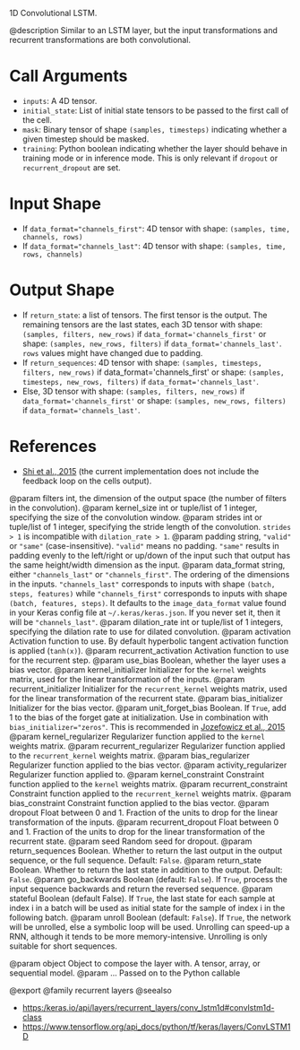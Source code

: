 1D Convolutional LSTM.

@description
Similar to an LSTM layer, but the input transformations
and recurrent transformations are both convolutional.

# Call Arguments
- `inputs`: A 4D tensor.
- `initial_state`: List of initial state tensors to be passed to the first
    call of the cell.
- `mask`: Binary tensor of shape `(samples, timesteps)` indicating whether a
    given timestep should be masked.
- `training`: Python boolean indicating whether the layer should behave in
    training mode or in inference mode.
    This is only relevant if `dropout` or `recurrent_dropout` are set.

# Input Shape
- If `data_format="channels_first"`:
    4D tensor with shape: `(samples, time, channels, rows)`
- If `data_format="channels_last"`:
    4D tensor with shape: `(samples, time, rows, channels)`

# Output Shape
- If `return_state`: a list of tensors. The first tensor is the output.
    The remaining tensors are the last states,
    each 3D tensor with shape: `(samples, filters, new_rows)` if
    `data_format='channels_first'`
    or shape: `(samples, new_rows, filters)` if
    `data_format='channels_last'`.
    `rows` values might have changed due to padding.
- If `return_sequences`: 4D tensor with shape: `(samples, timesteps,
    filters, new_rows)` if data_format='channels_first'
    or shape: `(samples, timesteps, new_rows, filters)` if
    `data_format='channels_last'`.
- Else, 3D tensor with shape: `(samples, filters, new_rows)` if
    `data_format='channels_first'`
    or shape: `(samples, new_rows, filters)` if
    `data_format='channels_last'`.

# References
- [Shi et al., 2015](http://arxiv.org/abs/1506.04214v1)
    (the current implementation does not include the feedback loop on the
    cells output).

@param filters int, the dimension of the output space (the number of filters
    in the convolution).
@param kernel_size int or tuple/list of 1 integer, specifying the size of
    the convolution window.
@param strides int or tuple/list of 1 integer, specifying the stride length
    of the convolution. `strides > 1` is incompatible with
    `dilation_rate > 1`.
@param padding string, `"valid"` or `"same"` (case-insensitive).
    `"valid"` means no padding. `"same"` results in padding evenly to
    the left/right or up/down of the input such that output has the
    same height/width dimension as the input.
@param data_format string, either `"channels_last"` or `"channels_first"`.
    The ordering of the dimensions in the inputs. `"channels_last"`
    corresponds to inputs with shape `(batch, steps, features)`
    while `"channels_first"` corresponds to inputs with shape
    `(batch, features, steps)`. It defaults to the `image_data_format`
    value found in your Keras config file at `~/.keras/keras.json`.
    If you never set it, then it will be `"channels_last"`.
@param dilation_rate int or tuple/list of 1 integers, specifying the dilation
    rate to use for dilated convolution.
@param activation Activation function to use. By default hyperbolic tangent
    activation function is applied (`tanh(x)`).
@param recurrent_activation Activation function to use for the recurrent step.
@param use_bias Boolean, whether the layer uses a bias vector.
@param kernel_initializer Initializer for the `kernel` weights matrix,
    used for the linear transformation of the inputs.
@param recurrent_initializer Initializer for the `recurrent_kernel` weights
    matrix, used for the linear transformation of the recurrent state.
@param bias_initializer Initializer for the bias vector.
@param unit_forget_bias Boolean. If `True`, add 1 to the bias of
    the forget gate at initialization.
    Use in combination with `bias_initializer="zeros"`.
    This is recommended in [Jozefowicz et al., 2015](
    http://www.jmlr.org/proceedings/papers/v37/jozefowicz15.pdf)
@param kernel_regularizer Regularizer function applied to the `kernel` weights
    matrix.
@param recurrent_regularizer Regularizer function applied to the
    `recurrent_kernel` weights matrix.
@param bias_regularizer Regularizer function applied to the bias vector.
@param activity_regularizer Regularizer function applied to.
@param kernel_constraint Constraint function applied to the `kernel` weights
    matrix.
@param recurrent_constraint Constraint function applied to the
    `recurrent_kernel` weights matrix.
@param bias_constraint Constraint function applied to the bias vector.
@param dropout Float between 0 and 1. Fraction of the units to drop for the
    linear transformation of the inputs.
@param recurrent_dropout Float between 0 and 1. Fraction of the units to drop
    for the linear transformation of the recurrent state.
@param seed Random seed for dropout.
@param return_sequences Boolean. Whether to return the last output
    in the output sequence, or the full sequence. Default: `False`.
@param return_state Boolean. Whether to return the last state in addition
    to the output. Default: `False`.
@param go_backwards Boolean (default: `False`).
    If `True`, process the input sequence backwards and return the
    reversed sequence.
@param stateful Boolean (default False). If `True`, the last state
    for each sample at index i in a batch will be used as initial
    state for the sample of index i in the following batch.
@param unroll Boolean (default: `False`).
    If `True`, the network will be unrolled,
    else a symbolic loop will be used.
    Unrolling can speed-up a RNN,
    although it tends to be more memory-intensive.
    Unrolling is only suitable for short sequences.

@param object Object to compose the layer with. A tensor, array, or sequential model.
@param ... Passed on to the Python callable

@export
@family recurrent layers
@seealso
+ <https:/keras.io/api/layers/recurrent_layers/conv_lstm1d#convlstm1d-class>
+ <https://www.tensorflow.org/api_docs/python/tf/keras/layers/ConvLSTM1D>
